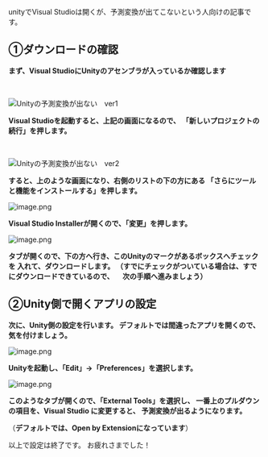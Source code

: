 unityでVisual Studioは開くが、予測変換が出てこないという人向けの記事です。

## ①ダウンロードの確認

**まず、Visual StudioにUnityのアセンブラが入っているか確認します**

<br>

![Unityの予測変換が出ない　ver1](https://user-images.githubusercontent.com/67196994/111075513-a5ff6c00-852b-11eb-90a4-df5ececc734e.jpg)

**Visual Studioを起動すると、上記の画面になるので、**
**「新しいプロジェクトの続行」を押します。**

<br>

![Unityの予測変換が出ない　ver2](https://user-images.githubusercontent.com/67196994/111075720-b06e3580-852c-11eb-82a0-0b663cf83f97.jpg)

**すると、上のような画面になり、右側のリストの下の方にある
「さらにツールと機能をインストールする」を押します。**

![image.png](https://qiita-image-store.s3.ap-northeast-1.amazonaws.com/0/850380/3ce37501-85bd-7fcf-de54-bce83a5e9eb0.png)

**Visual Studio Installerが開くので、「変更」を押します。**

![image.png](https://qiita-image-store.s3.ap-northeast-1.amazonaws.com/0/850380/b0d3deed-e267-2f23-a7b5-e1dc42060140.png)

**タブが開くので、下の方へ行き、このUnityのマークがあるボックスへチェックを
入れて、ダウンロードします。
（すでにチェックがついている場合は、すでにダウンロードできているので、
　次の手順へ進みましょう）**

## ②Unity側で開くアプリの設定

**次に、Unity側の設定を行います。
デフォルトでは間違ったアプリを開くので、気を付けましょう。**

![image.png](https://qiita-image-store.s3.ap-northeast-1.amazonaws.com/0/850380/a626d1ce-e614-7ab9-e1f1-da933a42a6f2.png)

**Unityを起動し、「Edit」->「Preferences」を選択します。**

![image.png](https://qiita-image-store.s3.ap-northeast-1.amazonaws.com/0/850380/26832ac3-0b77-61d2-62e7-96ec4fc07c14.png)

**このようなタブが開くので、「External Tools」を選択し、
一番上のプルダウンの項目を、Visual Studio に変更すると、
予測変換が出るようになります。**

（**デフォルトでは、Open by Extensionになっています**）


以上で設定は終了です。
お疲れさまでした！
